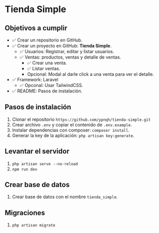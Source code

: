 # Tienda Simple
## Objetivos a cumplir
- ✅ Crear un repositorio en GitHub.
- ✅ Crear un proyecto en GitHub: **Tienda Simple**.
  - ✅ Usuarios: Registrar, editar y listar usuarios.
  - ✅ Ventas: productos, ventas y detalle de ventas.
    - ✅ Crear una venta.
    - ✅ Listar ventas.
    -  Opcional: Modal al darle click a una venta para ver el detalle.
- ✅ Framework: Laravel
  - ✅ Opconal: Usar TailwindCSS.
- ✅ README: Pasos de instalación.


## Pasos de instalación
1. Clonar el repositorio `https://github.com/ypnqh/tienda-simple.git`
3. Crear archivo `.env` y copiar el contenido de `.env.example`.
2. Instalar dependencias con composer: `composer install`.
4. Generar la key de la aplicación: `php artisan key:generate`.
## Levantar el servidor
1. `php artisan serve --no-reload`
2. `npm run dev`
## Crear base de datos
1. Crear base de datos con el nombre `tienda_simple`.

## Migraciones
1. `php artisan migrate`